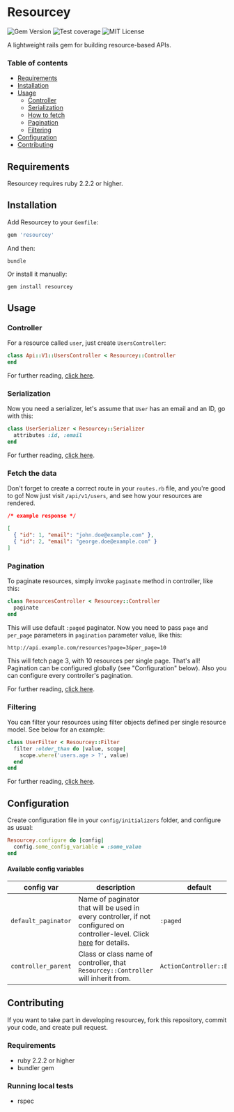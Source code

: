 # Resourcey
![Gem Version](https://img.shields.io/gem/v/resourcey.svg?label=version&colorB=43bd15) ![Test coverage](https://img.shields.io/badge/coverage-100%25-brightgreen.svg) ![MIT License](https://img.shields.io/badge/license-MIT-blue.svg)

A lightweight rails gem for building resource-based APIs.

### Table of contents
- [Requirements](#requirements)
- [Installation](#installation)
- [Usage](#usage)
  - [Controller](#controller)
  - [Serialization](#serialization)
  - [How to fetch](#fetch-the-data)
  - [Pagination](#pagination)
  - [Filtering](#filtering)
- [Configuration](#configuration)
- [Contributing](#contributing)

## Requirements
Resourcey requires ruby 2.2.2 or higher.

## Installation
Add Resourcey to your `Gemfile`:
```ruby
gem 'resourcey'
```

And then:
```
bundle
```

Or install it manually:
```
gem install resourcey
```

## Usage

### Controller
For a resource called `user`, just create `UsersController`:
```ruby
class Api::V1::UsersController < Resourcey::Controller
end
```

For further reading, [click here](/docs/CONTROLLER.md).

### Serialization
Now you need a serializer, let's assume that `User` has an email and an ID, go with this:
```ruby
class UserSerializer < Resourcey::Serializer
  attributes :id, :email
end
```

For further reading, [click here](/docs/SERIALIZER.md).

### Fetch the data

Don't forget to create a correct route in your `routes.rb` file, and you're good to go!
Now just visit `/api/v1/users`, and see how your resources are rendered.

```json
/* example response */

[
  { "id": 1, "email": "john.doe@example.com" },
  { "id": 2, "email": "george.doe@example.com" }
]
```

### Pagination
To paginate resources, simply invoke `paginate` method in controller, like this:
```ruby
class ResourcesController < Resourcey::Controller
  paginate
end
```

This will use default `:paged` paginator. Now you need to pass `page` and `per_page` parameters in `pagination` parameter value, like this:

```
http://api.example.com/resources?page=3&per_page=10
```

This will fetch page 3, with 10 resources per single page. That's all! Pagination can be configured globally (see "Configuration" below). Also you can configure every controller's pagination.

For further reading, [click here](/docs/PAGINATION.md).

### Filtering
You can filter your resources using filter objects defined per single resource model. See below for an example:

```ruby
class UserFilter < Resourcey::Filter
  filter :older_than do |value, scope|
    scope.where('users.age > ?', value)
  end
end
```

For further reading, [click here](/docs/FILTERING.md).

## Configuration
Create configuration file in your `config/initializers` folder, and configure as usual:
```ruby
Resourcey.configure do |config|
  config.some_config_variable = :some_value
end
```

#### Available config variables
| **config var** | **description**| **default** |
| --- | --- | --- |
| `default_paginator` | Name of paginator that will be used in every controller, if not configured on controller-level. Click [here](/docs/PAGINATION.md) for details. | `:paged`
| `controller_parent` | Class or class name of controller, that `Resourcey::Controller` will inherit from. | `ActionController::Base` |

## Contributing
If you want to take part in developing resourcey, fork this repository, commit your code, and create pull request.

### Requirements
- ruby 2.2.2 or higher
- bundler gem

### Running local tests
- rspec
